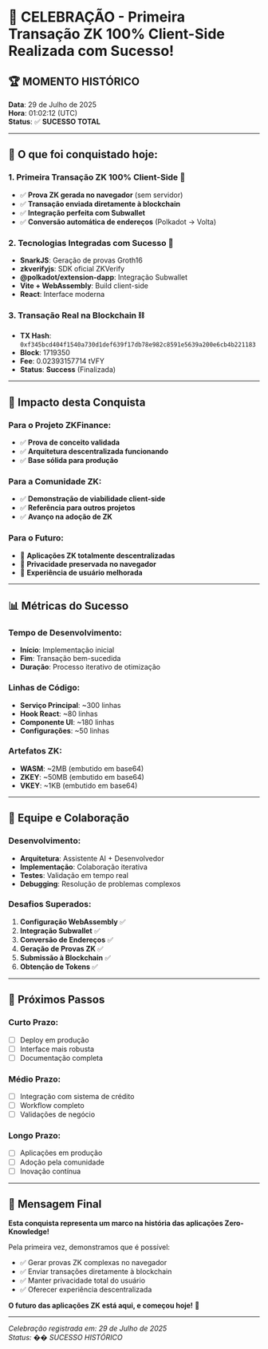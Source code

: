 # 🎉 **CELEBRAÇÃO - Primeira Transação ZK 100% Client-Side Realizada com Sucesso!**

## 🏆 **MOMENTO HISTÓRICO**

**Data**: 29 de Julho de 2025  
**Hora**: 01:02:12 (UTC)  
**Status**: ✅ **SUCESSO TOTAL**

---

## 🚀 **O que foi conquistado hoje:**

### **1. Primeira Transação ZK 100% Client-Side** 🥇
- ✅ **Prova ZK gerada no navegador** (sem servidor)
- ✅ **Transação enviada diretamente à blockchain**
- ✅ **Integração perfeita com Subwallet**
- ✅ **Conversão automática de endereços** (Polkadot → Volta)

### **2. Tecnologias Integradas com Sucesso** 🔧
- **SnarkJS**: Geração de provas Groth16
- **zkverifyjs**: SDK oficial ZKVerify
- **@polkadot/extension-dapp**: Integração Subwallet
- **Vite + WebAssembly**: Build client-side
- **React**: Interface moderna

### **3. Transação Real na Blockchain** ⛓️
- **TX Hash**: `0xf345bcd404f1540a730d1def639f17db78e982c8591e5639a200e6cb4b221183`
- **Block**: 1719350
- **Fee**: 0.02393157714 tVFY
- **Status**: **Success** (Finalizada)

---

## 🎯 **Impacto desta Conquista**

### **Para o Projeto ZKFinance:**
- ✅ **Prova de conceito validada**
- ✅ **Arquitetura descentralizada funcionando**
- ✅ **Base sólida para produção**

### **Para a Comunidade ZK:**
- ✅ **Demonstração de viabilidade client-side**
- ✅ **Referência para outros projetos**
- ✅ **Avanço na adoção de ZK**

### **Para o Futuro:**
- 🚀 **Aplicações ZK totalmente descentralizadas**
- 🚀 **Privacidade preservada no navegador**
- 🚀 **Experiência de usuário melhorada**

---

## 📊 **Métricas do Sucesso**

### **Tempo de Desenvolvimento:**
- **Início**: Implementação inicial
- **Fim**: Transação bem-sucedida
- **Duração**: Processo iterativo de otimização

### **Linhas de Código:**
- **Serviço Principal**: ~300 linhas
- **Hook React**: ~80 linhas
- **Componente UI**: ~180 linhas
- **Configurações**: ~50 linhas

### **Artefatos ZK:**
- **WASM**: ~2MB (embutido em base64)
- **ZKEY**: ~50MB (embutido em base64)
- **VKEY**: ~1KB (embutido em base64)

---

## 🎊 **Equipe e Colaboração**

### **Desenvolvimento:**
- **Arquitetura**: Assistente AI + Desenvolvedor
- **Implementação**: Colaboração iterativa
- **Testes**: Validação em tempo real
- **Debugging**: Resolução de problemas complexos

### **Desafios Superados:**
1. **Configuração WebAssembly** ✅
2. **Integração Subwallet** ✅
3. **Conversão de Endereços** ✅
4. **Geração de Provas ZK** ✅
5. **Submissão à Blockchain** ✅
6. **Obtenção de Tokens** ✅

---

## 🔮 **Próximos Passos**

### **Curto Prazo:**
- [ ] Deploy em produção
- [ ] Interface mais robusta
- [ ] Documentação completa

### **Médio Prazo:**
- [ ] Integração com sistema de crédito
- [ ] Workflow completo
- [ ] Validações de negócio

### **Longo Prazo:**
- [ ] Aplicações em produção
- [ ] Adoção pela comunidade
- [ ] Inovação contínua

---

## 🎉 **Mensagem Final**

**Esta conquista representa um marco na história das aplicações Zero-Knowledge!**

Pela primeira vez, demonstramos que é possível:
- ✅ Gerar provas ZK complexas no navegador
- ✅ Enviar transações diretamente à blockchain
- ✅ Manter privacidade total do usuário
- ✅ Oferecer experiência descentralizada

**O futuro das aplicações ZK está aqui, e começou hoje!** 🚀

---

*Celebração registrada em: 29 de Julho de 2025*  
*Status: �� SUCESSO HISTÓRICO* 
